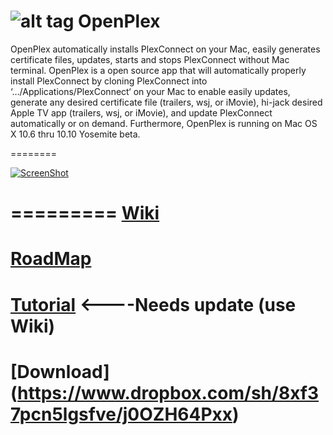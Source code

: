 ![alt tag](https://raw.githubusercontent.com/wahlmanj/OpenPlex/master/OpenPlexIcons/MenuIcon2.png)   OpenPlex
========

OpenPlex automatically installs PlexConnect on your Mac, easily generates certificate files, updates, starts and stops PlexConnect without Mac terminal. OpenPlex is a open source app that will automatically properly install PlexConnect by cloning PlexConnect into ‘…/Applications/PlexConnect‘ on your Mac to enable easily updates, generate any desired certificate file (trailers, wsj, or iMovie), hi-jack desired Apple TV app (trailers, wsj, or iMovie), and update PlexConnect automatically or on demand. Furthermore, OpenPlex is running on Mac OS X 10.6 thru 10.10 Yosemite beta.

========

[![ScreenShot](https://forums.plex.tv/uploads/monthly_09_2014/post-137692-0-17896100-1410594590.png)](https://www.youtube.com/watch?v=NTkLiVGrUcY)

=========
[Wiki](https://github.com/wahlmanj/OpenPlex/wiki)
=========
[RoadMap](https://github.com/wahlmanj/OpenPlex/wiki/Roadmap)
=========
[Tutorial](http://miapple.me/openplex-app-installs-manages-plexconnect-mac-os-x/) <----Needs update (use Wiki)
=========
[Download] (https://www.dropbox.com/sh/8xf37pcn5lgsfve/j0OZH64Pxx)
=========
